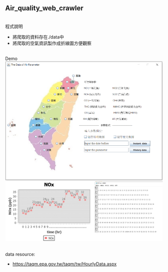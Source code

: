 ## Air_quality_web_crawler

</br>程式說明
* 將爬取的資料存在./data中
* 將爬取的空氣資訊製作成折線圖方便觀察

</br>Demo
![image](./README/README1.PNG)
![image](./README/README2.png)

</br>data resource:
* https://taqm.epa.gov.tw/taqm/tw/HourlyData.aspx